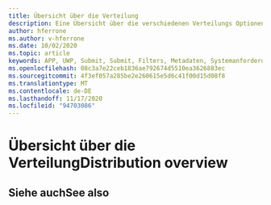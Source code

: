```yaml
---
title: Übersicht über die Verteilung
description: Eine Übersicht über die verschiedenen Verteilungs Optionen für verschiedene unterstützte Plattformen und Veröffentlichungs Speicher.
author: hferrone
ms.author: v-hferrone
ms.date: 10/02/2020
ms.topic: article
keywords: APP, UWP, Submit, Submit, Filters, Metadaten, Systemanforderungen, Schlüsselwörter, Wack, Zertifizierung, Package, AppX, Merchandising, Mixed Reality-Headset, Windows Mixed Reality-Headset, Virtual Reality-Headset
ms.openlocfilehash: 08c3a7e22ceb1836ae792674d5510ea3626883ec
ms.sourcegitcommit: 4f3ef057a285be2e260615e5d6c41f00d15d08f8
ms.translationtype: MT
ms.contentlocale: de-DE
ms.lasthandoff: 11/17/2020
ms.locfileid: "94703086"
---
```

# <a name="distribution-overview"></a><span data-ttu-id="c80f5-104">Übersicht über die Verteilung</span><span class="sxs-lookup"><span data-stu-id="c80f5-104">Distribution overview</span></span>

## <a name="see-also"></a><span data-ttu-id="c80f5-105">Siehe auch</span><span class="sxs-lookup"><span data-stu-id="c80f5-105">See also</span></span>